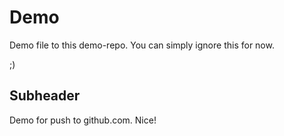 # Demo

Demo file to this demo-repo. You can simply ignore this for now.

;)

## Subheader

Demo for push to github.com. Nice!